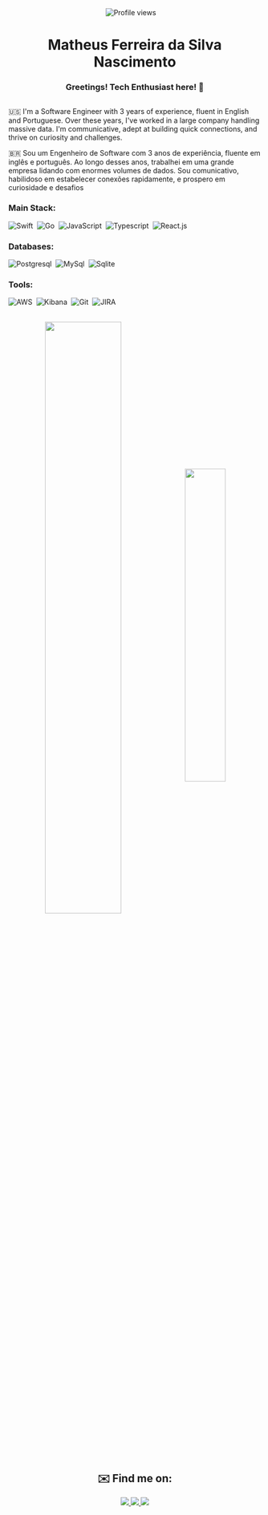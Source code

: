  <div align="center">
 <img src="https://komarev.com/ghpvc/?username=MatheusFerreiraZx&color=green" alt="Profile views">
&nbsp;&nbsp;&nbsp;

</div>

<h1 align="center">Matheus Ferreira da Silva Nascimento</h1>

<h3 align="center">Greetings! Tech Enthusiast here! 👋</h3>

##
🇺🇸
I'm a Software Engineer with 3 years of experience, fluent in English and Portuguese. Over these years, I've worked in a large company handling massive data. I'm communicative, adept at building quick connections, and thrive on curiosity and challenges.

🇧🇷
 Sou um Engenheiro de Software com 3 anos de experiência, fluente em inglês e português. Ao longo desses anos, trabalhei em uma grande empresa lidando com enormes volumes de dados. Sou comunicativo, habilidoso em estabelecer conexões rapidamente, e prospero em curiosidade e desafios

### Main Stack:


![Swift](https://img.shields.io/badge/Swift-E34F26?style=for-the-badge&logo=swift&logoColor=white)&nbsp;
![Go](https://img.shields.io/badge/Go-00ADD8?style=for-the-badge&logo=go&logoColor=white)&nbsp;
![JavaScript](https://img.shields.io/badge/JavaScript-F7DF1E?style=for-the-badge&logo=javascript&logoColor=black)&nbsp;
![Typescript](https://img.shields.io/badge/TypeScript-007ACC?style=for-the-badge&logo=typescript&logoColor=white)&nbsp;
![React.js](https://img.shields.io/badge/React-20232A?style=for-the-badge&logo=react&logoColor=61DAFB)&nbsp;

### Databases:

![Postgresql](https://img.shields.io/badge/PostgreSQL-316192?style=for-the-badge&logo=postgresql&logoColor=white)&nbsp;
![MySql](https://img.shields.io/badge/MySQL-00000F?style=for-the-badge&logo=mysql&logoColor=white)&nbsp;
![Sqlite](https://img.shields.io/badge/SQLite-07405E?style=for-the-badge&logo=sqlite&logoColor=white)&nbsp;

### Tools:

![AWS](https://img.shields.io/badge/Amazon_AWS-FF9900?style=for-the-badge&logo=amazonaws&logoColor=white)&nbsp;
![Kibana](https://img.shields.io/badge/Kibana-005571?style=for-the-badge&logo=Kibana&logoColor=white)&nbsp;
![Git](https://img.shields.io/badge/GIT-E44C30?style=for-the-badge&logo=git&logoColor=white)&nbsp;
![JIRA](https://img.shields.io/badge/Jira-0052CC?style=for-the-badge&logo=Jira&logoColor=white)&nbsp;
</br>

 <div  align="center">
  </br>
</div>


<div  align="center" style="margin-bottom:100px">
<img width=55% align="center"  src="https://github-readme-streak-stats.herokuapp.com?user=MatheusFerreiraZx&theme=dark&mode=weekly" />
<img width=40% align="center" src="https://github-readme-stats-git-main-rafaelalexandrino.vercel.app/api/top-langs/?username=MatheusFerreiraZx&show_icons=true&theme=dark&layout=compact" />
</div>
 
 &nbsp;
&nbsp;

<div align="center">
 
## ✉️ Find me on:

</div>


<div align="center"> 
<a href="https://www.linkedin.com/in/matheuszx/" target="_blank">
 <img src="https://img.shields.io/badge/-LinkedIn-%230077B5?style=for-the-badge&logo=linkedin&logoColor=white"  target="_blank">
</a> 
 
<a href="https://medium.com/@mathferreiranasc12" target="_blank">
 <img src="https://img.shields.io/badge/-Medium-%23000000?style=for-the-badge&logo=medium&logoColor=white"  target="_blank">
</a> 

<a href="mailto:mathferreiranasc12@gmail.com">
<img src="https://img.shields.io/badge/Gmail-D14836?style=for-the-badge&logo=gmail&logoColor=white" target="_blank">
</a>
</div>
